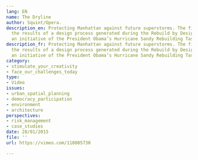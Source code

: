 ```yaml
---
lang: EN
name: The Dryline
author: Squint/Opera.
description_en: Protecting Manhattan against future superstorms. The film documents
  the results of a design process generated during the Rebuild by Design competition,
  an initiative of the President Obama’s Hurricane Sandy Rebuilding Task Force.
description_fr: Protecting Manhattan against future superstorms. The film documents
  the results of a design process generated during the Rebuild by Design competition,
  an initiative of the President Obama’s Hurricane Sandy Rebuilding Task Force.
category:
- stimulate_your_creativity
- face_our_challenges_today
type:
- Video
issues:
- urban_spatial_planning
- democracy_participation
- environment
- architecture
perspectives:
- risk_management
- case_studies
date: 28/01/2015
file: ''
url: https://vimeo.com/118005730

---
```

